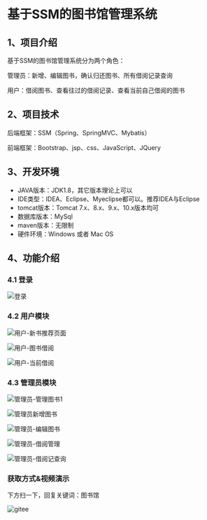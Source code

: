 # 基于SSM的图书馆管理系统



## 1、项目介绍

基于SSM的图书馆管理系统分为两个角色：

管理员：新增、编辑图书，确认归还图书、所有借阅记录查询

用户：借阅图书、查看往过的借阅记录、查看当前自己借阅的图书


## 2、项目技术

后端框架：SSM（Spring、SpringMVC、Mybatis）

前端框架：Bootstrap、jsp、css、JavaScript、JQuery

## 3、开发环境

- JAVA版本：JDK1.8，其它版本理论上可以
- IDE类型：IDEA、Eclipse、Myeclipse都可以。推荐IDEA与Eclipse
- tomcat版本：Tomcat 7.x、8.x、9.x、10.x版本均可
- 数据库版本：MySql 
- maven版本：无限制
- 硬件环境：Windows 或者 Mac OS


## 4、功能介绍

### 4.1 登录

![登录](https://project-images-1256969109.cos.ap-chongqing.myqcloud.com/Typora-Images/202207092243737.jpg)

### 4.2 用户模块

![用户-新书推荐页面](https://project-images-1256969109.cos.ap-chongqing.myqcloud.com/Typora-Images/202207092243104.jpg)

![用户-图书借阅](https://project-images-1256969109.cos.ap-chongqing.myqcloud.com/Typora-Images/202207092243628.jpg)

![用户-当前借阅](https://project-images-1256969109.cos.ap-chongqing.myqcloud.com/Typora-Images/202207092243015.jpg)

### 4.3 管理员模块

![管理员-管理图书1](https://project-images-1256969109.cos.ap-chongqing.myqcloud.com/Typora-Images/202207092243583.jpg)

![管理员新增图书](https://project-images-1256969109.cos.ap-chongqing.myqcloud.com/Typora-Images/202207092243536.jpg)

![管理员-编辑图书](https://project-images-1256969109.cos.ap-chongqing.myqcloud.com/Typora-Images/202207092243935.jpg)

![管理员-借阅管理](https://project-images-1256969109.cos.ap-chongqing.myqcloud.com/Typora-Images/202207092243920.jpg)

![管理员-借阅记查询](https://project-images-1256969109.cos.ap-chongqing.myqcloud.com/Typora-Images/202207092243436.jpg)

### 获取方式&视频演示

下方扫一下，回复关键词：图书馆

![gitee](https://project-images-1256969109.cos.ap-chongqing.myqcloud.com/Typora-Images/202309291447341.png)
